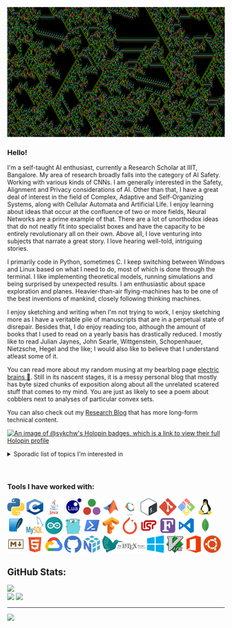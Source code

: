 <picture>
 <img alt="Cellular Automata Cosmos." src="images/ezgif-2-e22db535cf.gif" width="1000" height="300">
</picture>


### Hello!
<p>
 I'm a self-taught AI enthusiast, currently a Research Scholar at IIIT, Bangalore. My area of research broadly falls into the category of AI Safety. Working with various kinds of CNNs. I am generally interested in the Safety, Alignment and Privacy considerations of AI. Other than that, I have a great deal of interest in the field of Complex, Adaptive and Self-Organizing Systems, along with Cellular Automata and Artificial Life. I enjoy learning about ideas that occur at the confluence of two or more fields, Neural Networks are a prime example of that. There are a lot of unorthodox ideas that do not neatly fit into specialist boxes and have the capacity to be entirely revolutionary all on their own. Above all, I love venturing into subjects that narrate a great story. I love hearing well-told, intriguing stories.
</p>

<p>
 I primarily code in Python, sometimes C. I keep switching between Windows and Linux based on what I need to do, most of which is done through the terminal. I like implementing theoretical models, running simulations and being surprised by unexpected results. I am enthusiastic about space exploration and planes. Heavier-than-air flying-machines has to be one of the best inventions of mankind, closely following thinking machines.
</p>

<p>
I enjoy sketching and writing when I'm not trying to work, I enjoy sketching more as I have a veritable pile of manuscripts that are in a perpetual state of disrepair. Besides that, I do enjoy reading too, although the amount of books that I used to read on a yearly basis has drastically reduced. I mostly like to read Julian Jaynes, John Searle, Wittgenstein, Schopenhauer, Nietzsche, Hegel and the like; I would also like to believe that I understand atleast some of it.
</p>

<p>
 You can read more about my random musing at my bearblog page <a href="https://sykchw.bearblog.dev/">electric brains 🧠</a>. Still in its nascent stages, it is a messy personal blog that mostly has byte sized chunks of exposition along about all the unrelated scatered stuff that comes to my mind. You are just as likely to see a poem about cobblers next to analyses of particular convex sets.
</p>

<p>
 You can also check out my <a href="https://sayak.pages.dev/">Research Blog</a> that has more long-form technical content.
</p>

[![An image of @sykchw's Holopin badges, which is a link to view their full Holopin profile](https://holopin.me/sykchw)](https://holopin.io/@sykchw)

<details>
<summary>Sporadic list of topics I'm interested in</summary>

Artificial Intelligence, Neural Networks, Reinforcement Learning, AI Alignment, Convolutional Neural Networks, Artificial Life, Non-linear Sciemces, Chaos Theory, Cellular Automata, Stochastic Processes, Genetic Computation, von Neumann Cellular Automata (vNCA), Collective Intelligence, von Neumann Universal Constructors, Neural Cellular Automata, Swarm Intelligence, Nobili Cellular Automata, Complex Adaptive Systems, Category Theory, Graph Neural Networks, Automata theory, Compilers, Evolutionary Computation...

</details>

<br>
<br>

### Tools I have worked with:
<p>
<img src="logos/python-5.svg" alt="Python" width="40" height="40"/>
<img src="logos/c-1.svg" alt="C" width="40" height="40"/>
<img src="logos/java.svg" alt="Java" width="40" height="40"/>
<img src="logos/lua-5.svg" alt="Lua" width="40" height="40"/>
<img src="logos/julia-1.svg" alt="Julia" width="40" height="40"/>
<img src="logos/matlab-svgrepo-com.svg" alt="Matlab" width="40" height="40"/>
<img src="logos/GNU Octave Logo Vector.svg" alt="GNU Octave" width="40" height="40"/>
<img src="logos/bash-2.svg" alt="Bash" width="40" height="40"/>
<img src="logos/git-icon.svg" alt="Git" width="40" height="40"/>
<img src="logos/git-bash.svg" alt="Git Bash" width="40" height="40"/>
<img src="logos/linux-tux.svg" alt="Linux" width="40" height="40"/>
<img src="logos/sqlite-svgrepo-com.svg" alt="SQLite" width="40" height="40"/>
<img src="logos/mysql-logo.svg" alt="MySQL" width="40" height="40"/>
<img src="logos/arduino-1.svg" alt="Arduino" width="40" height="40"/>
<img src="logos/go-logo-1.svg" alt="GoLang" width="40" height="40"/>
<img src="logos/powershell-svgrepo-com.svg" alt="PowerShell" width="40" height="40"/>
<img src="logos/tensorflow-svgrepo-com.svg" alt="TensorFlow" width="40" height="40"/>
<img src="logos/pytorch-svgrepo-com.svg" alt="PyTorch" width="40" height="40"/>
<img src="logos/lisp-svgrepo-com.svg" alt="Lisp" width="40" height="40"/>
<img src="logos/fortran-svgrepo-com.svg" alt="Fortran" width="40" height="40"/>
<img src="logos/vscode3-svgrepo-com.svg" alt="VS Code" width="40" height="40"/>
<img src="logos/mongo-svgrepo-com.svg" alt="MongoDB" width="40" height="40"/>
<img src="logos/markdown-svgrepo-com.svg" alt="Markdown" width="40" height="40"/>
<img src="logos/html-5-svgrepo-com.svg" alt="Java" width="40" height="40"/>
<img src="logos/google-cloud-svgrepo-com.svg" alt="Google Cloud" width="40" height="40"/>
<img src="logos/github-color-svgrepo-com.svg" alt="GitHub" width="40" height="40"/>
<img src="logos/numpy-svgrepo-com.svg" alt="NumPy" width="40" height="40"/>
<img src="logos/LaTeX_project_logo_bird.svg" alt="LaTeX" width="100" height="40"/>
<img src="logos/windows-applications-svgrepo-com.svg" alt="Windows OS" width="40" height="40"/>
<img src="logos/vim-svgrepo-com.svg" alt="Vim" width="40" height="40"/>
 <img src="logos/office-1-logo-svgrepo-com.svg" alt="Microsoft Office" width="40" height="40"/>
 <img src="logos/ubuntu-svgrepo-com.svg" alt="Ubuntu" width="40" height="40"/>
</p>

## GitHub Stats:
![](https://github-readme-stats.vercel.app/api/top-langs/?username=SykChw&theme=dark&hide_border=true&include_all_commits=true&count_private=false&layout=compact)<br/>
![](https://github-readme-stats.vercel.app/api?username=SykChw&theme=dark&hide_border=true&include_all_commits=true&count_private=false)
![](https://github-readme-streak-stats.herokuapp.com/?user=SykChw&theme=dark&hide_border=true)<br/>


---
[![](https://visitcount.itsvg.in/api?id=SykChw&icon=0&color=0)](https://visitcount.itsvg.in)

<!-- Proudly created with GPRM ( https://gprm.itsvg.in ) -->

<!--
**SykChw/SykChw** is a ✨ _special_ ✨ repository because its `README.md` (this file) appears on your GitHub profile.

Here are some ideas to get you started:

- 🔭 I’m currently working on ...
- 🌱 I’m currently learning ...
- 👯 I’m looking to collaborate on ...
- 🤔 I’m looking for help with ...
- 💬 Ask me about ...
- 📫 How to reach me: ...
- 😄 Pronouns: ...
- ⚡ Fun fact: ...
-->
